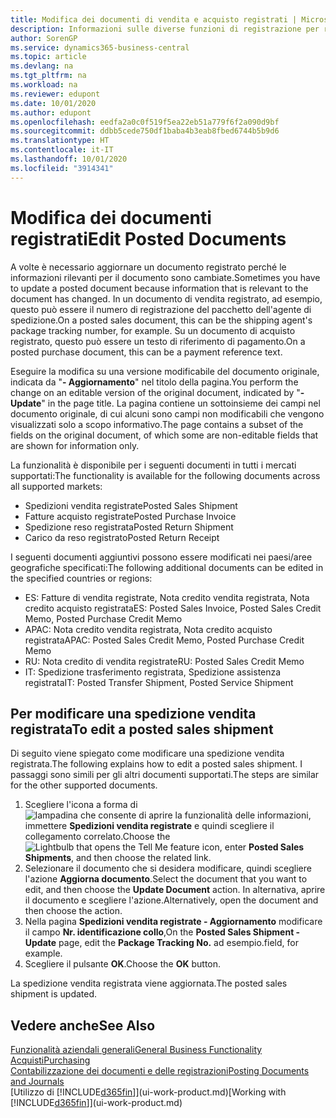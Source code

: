 ```yaml
---
title: Modifica dei documenti di vendita e acquisto registrati | Microsoft Docs
description: Informazioni sulle diverse funzioni di registrazione per registrare documenti di acquisto e sul modo in cui aggiornare documenti registrati.
author: SorenGP
ms.service: dynamics365-business-central
ms.topic: article
ms.devlang: na
ms.tgt_pltfrm: na
ms.workload: na
ms.reviewer: edupont
ms.date: 10/01/2020
ms.author: edupont
ms.openlocfilehash: eedfa2a0c0f519f5ea22eb51a779f6f2a090d9bf
ms.sourcegitcommit: ddbb5cede750df1baba4b3eab8fbed6744b5b9d6
ms.translationtype: HT
ms.contentlocale: it-IT
ms.lasthandoff: 10/01/2020
ms.locfileid: "3914341"
---
```

# <a name="edit-posted-documents"></a><span data-ttu-id="4b7e3-103">Modifica dei documenti registrati</span><span class="sxs-lookup"><span data-stu-id="4b7e3-103">Edit Posted Documents</span></span>

<span data-ttu-id="4b7e3-104">A volte è necessario aggiornare un documento registrato perché le informazioni rilevanti per il documento sono cambiate.</span><span class="sxs-lookup"><span data-stu-id="4b7e3-104">Sometimes you have to update a posted document because information that is relevant to the document has changed.</span></span> <span data-ttu-id="4b7e3-105">In un documento di vendita registrato, ad esempio, questo può essere il numero di registrazione del pacchetto dell'agente di spedizione.</span><span class="sxs-lookup"><span data-stu-id="4b7e3-105">On a posted sales document, this can be the shipping agent's package tracking number, for example.</span></span> <span data-ttu-id="4b7e3-106">Su un documento di acquisto registrato, questo può essere un testo di riferimento di pagamento.</span><span class="sxs-lookup"><span data-stu-id="4b7e3-106">On a posted purchase document, this can be a payment reference text.</span></span>

<span data-ttu-id="4b7e3-107">Eseguire la modifica su una versione modificabile del documento originale, indicata da "**- Aggiornamento**" nel titolo della pagina.</span><span class="sxs-lookup"><span data-stu-id="4b7e3-107">You perform the change on an editable version of the original document, indicated by "**- Update**" in the page title.</span></span> <span data-ttu-id="4b7e3-108">La pagina contiene un sottoinsieme dei campi nel documento originale, di cui alcuni sono campi non modificabili che vengono visualizzati solo a scopo informativo.</span><span class="sxs-lookup"><span data-stu-id="4b7e3-108">The page contains a subset of the fields on the original document, of which some are non-editable fields that are shown for information only.</span></span>

<span data-ttu-id="4b7e3-109">La funzionalità è disponibile per i seguenti documenti in tutti i mercati supportati:</span><span class="sxs-lookup"><span data-stu-id="4b7e3-109">The functionality is available for the following documents across all supported markets:</span></span>

- <span data-ttu-id="4b7e3-110">Spedizioni vendita registrate</span><span class="sxs-lookup"><span data-stu-id="4b7e3-110">Posted Sales Shipment</span></span>
- <span data-ttu-id="4b7e3-111">Fatture acquisto registrate</span><span class="sxs-lookup"><span data-stu-id="4b7e3-111">Posted Purchase Invoice</span></span>
- <span data-ttu-id="4b7e3-112">Spedizione reso registrata</span><span class="sxs-lookup"><span data-stu-id="4b7e3-112">Posted Return Shipment</span></span>
- <span data-ttu-id="4b7e3-113">Carico da reso registrato</span><span class="sxs-lookup"><span data-stu-id="4b7e3-113">Posted Return Receipt</span></span>

<span data-ttu-id="4b7e3-114">I seguenti documenti aggiuntivi possono essere modificati nei paesi/aree geografiche specificati:</span><span class="sxs-lookup"><span data-stu-id="4b7e3-114">The following additional documents can be edited in the specified countries or regions:</span></span>

- <span data-ttu-id="4b7e3-115">ES: Fatture di vendita registrate, Nota credito vendita registrata, Nota credito acquisto registrata</span><span class="sxs-lookup"><span data-stu-id="4b7e3-115">ES: Posted Sales Invoice, Posted Sales Credit Memo, Posted Purchase Credit Memo</span></span>
- <span data-ttu-id="4b7e3-116">APAC: Nota credito vendita registrata, Nota credito acquisto registrata</span><span class="sxs-lookup"><span data-stu-id="4b7e3-116">APAC: Posted Sales Credit Memo, Posted Purchase Credit Memo</span></span>
- <span data-ttu-id="4b7e3-117">RU: Nota credito di vendita registrate</span><span class="sxs-lookup"><span data-stu-id="4b7e3-117">RU: Posted Sales Credit Memo</span></span>
- <span data-ttu-id="4b7e3-118">IT: Spedizione trasferimento registrata, Spedizione assistenza registrata</span><span class="sxs-lookup"><span data-stu-id="4b7e3-118">IT: Posted Transfer Shipment, Posted Service Shipment</span></span>

## <a name="to-edit-a-posted-sales-shipment"></a><span data-ttu-id="4b7e3-119">Per modificare una spedizione vendita registrata</span><span class="sxs-lookup"><span data-stu-id="4b7e3-119">To edit a posted sales shipment</span></span>

<span data-ttu-id="4b7e3-120">Di seguito viene spiegato come modificare una spedizione vendita registrata.</span><span class="sxs-lookup"><span data-stu-id="4b7e3-120">The following explains how to edit a posted sales shipment.</span></span> <span data-ttu-id="4b7e3-121">I passaggi sono simili per gli altri documenti supportati.</span><span class="sxs-lookup"><span data-stu-id="4b7e3-121">The steps are similar for the other supported documents.</span></span>

1. <span data-ttu-id="4b7e3-122">Scegliere l'icona a forma di ![lampadina che consente di aprire la funzionalità delle informazioni](media/ui-search/search_small.png "Informazioni sull'operazione che si desidera eseguire"), immettere **Spedizioni vendita registrate** e quindi scegliere il collegamento correlato.</span><span class="sxs-lookup"><span data-stu-id="4b7e3-122">Choose the ![Lightbulb that opens the Tell Me feature](media/ui-search/search_small.png "Tell me what you want to do") icon, enter **Posted Sales Shipments**, and then choose the related link.</span></span>
2. <span data-ttu-id="4b7e3-123">Selezionare il documento che si desidera modificare, quindi scegliere l'azione **Aggiorna documento**.</span><span class="sxs-lookup"><span data-stu-id="4b7e3-123">Select the document that you want to edit, and then choose the **Update Document** action.</span></span> <span data-ttu-id="4b7e3-124">In alternativa, aprire il documento e scegliere l'azione.</span><span class="sxs-lookup"><span data-stu-id="4b7e3-124">Alternatively, open the document and then choose the action.</span></span>
3. <span data-ttu-id="4b7e3-125">Nella pagina **Spedizioni vendita registrate - Aggiornamento** modificare il campo **Nr. identificazione collo**,</span><span class="sxs-lookup"><span data-stu-id="4b7e3-125">On the **Posted Sales Shipment - Update** page, edit the **Package Tracking No.**</span></span> <span data-ttu-id="4b7e3-126">ad esempio.</span><span class="sxs-lookup"><span data-stu-id="4b7e3-126">field, for example.</span></span>
4. <span data-ttu-id="4b7e3-127">Scegliere il pulsante **OK**.</span><span class="sxs-lookup"><span data-stu-id="4b7e3-127">Choose the **OK** button.</span></span>

<span data-ttu-id="4b7e3-128">La spedizione vendita registrata viene aggiornata.</span><span class="sxs-lookup"><span data-stu-id="4b7e3-128">The posted sales shipment is updated.</span></span>

## <a name="see-also"></a><span data-ttu-id="4b7e3-129">Vedere anche</span><span class="sxs-lookup"><span data-stu-id="4b7e3-129">See Also</span></span>

[<span data-ttu-id="4b7e3-130">Funzionalità aziendali generali</span><span class="sxs-lookup"><span data-stu-id="4b7e3-130">General Business Functionality</span></span>](ui-across-business-areas.md)  
[<span data-ttu-id="4b7e3-131">Acquisti</span><span class="sxs-lookup"><span data-stu-id="4b7e3-131">Purchasing</span></span>](purchasing-manage-purchasing.md)  
[<span data-ttu-id="4b7e3-132">Contabilizzazione dei documenti e delle registrazioni</span><span class="sxs-lookup"><span data-stu-id="4b7e3-132">Posting Documents and Journals</span></span>](ui-post-documents-journals.md)  
<span data-ttu-id="4b7e3-133">[Utilizzo di [!INCLUDE[d365fin](includes/d365fin_md.md)]](ui-work-product.md)</span><span class="sxs-lookup"><span data-stu-id="4b7e3-133">[Working with [!INCLUDE[d365fin](includes/d365fin_md.md)]](ui-work-product.md)</span></span>  
